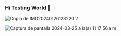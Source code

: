 ### Hi Testing World 👋

<!--
**jvazquez1980/jvazquez1980** is a ✨ _special_ ✨ repository because its `README.md` (this file) appears on your GitHub profile.

Here are some ideas to get you started:

- 🔭 I’m currently working on Exoticca ✅
- 🌱 I’m currently learning Playwright, Typescript, Cypress.Unit test 📝
- 💬 Ask me about automation, testing strategies, TDD, pair programing.
- 📫 How to reach me: javitxuelo@gmail.com
- ⚡ 
-->
![Copia de IMG20240126123220 2](https://github.com/jvazquez1980/jvazquez1980/assets/72526527/58180340-8d74-4182-a1d9-5a8f2c1b6612)

![Captura de pantalla 2024-03-25 a la(s) 11 17 56 a m](https://github.com/jvazquez1980/jvazquez1980/assets/72526527/509ee04d-b8e1-4e2c-bf5d-7fd2680fbaaf)
